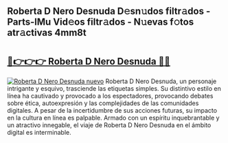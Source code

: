 ## Roberta D Nero Desnuda D𝚎sn𝚞dos filtr𝚊dos - Parts-lMu Vid𝚎os filtr𝚊dos - N𝚞evas f𝚘tos atr𝚊ctivas 4mm8t

# <h2><a href="http://mb1luc.tromn.icu/?c=Roberta+D+Nero+Desnuda">🔗👉👉👉 Roberta D Nero Desnuda 🔗🔗</a></h2>

[![Roberta D Nero Desnuda nuevo](https://i.imgur.com/pEAQMta.gif)](http://mb1luc.tromn.icu/?c=Roberta+D+Nero+Desnuda)
Roberta D Nero Desnuda, un personaje intrigante y esquivo, trasciende las etiquetas simples. Su distintivo estilo en línea ha cautivado y provocado a los espectadores, provocando debates sobre ética, autoexpresión y las complejidades de las comunidades digitales. A pesar de la incertidumbre de sus acciones futuras, su impacto en la cultura en línea es palpable. Armado con un espíritu inquebrantable y un atractivo innegable, el viaje de Roberta D Nero Desnuda en el ámbito digital es interminable.
